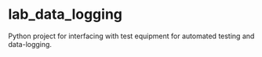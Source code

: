 # lab_data_logging
Python project for interfacing with test equipment for automated testing and data-logging.
